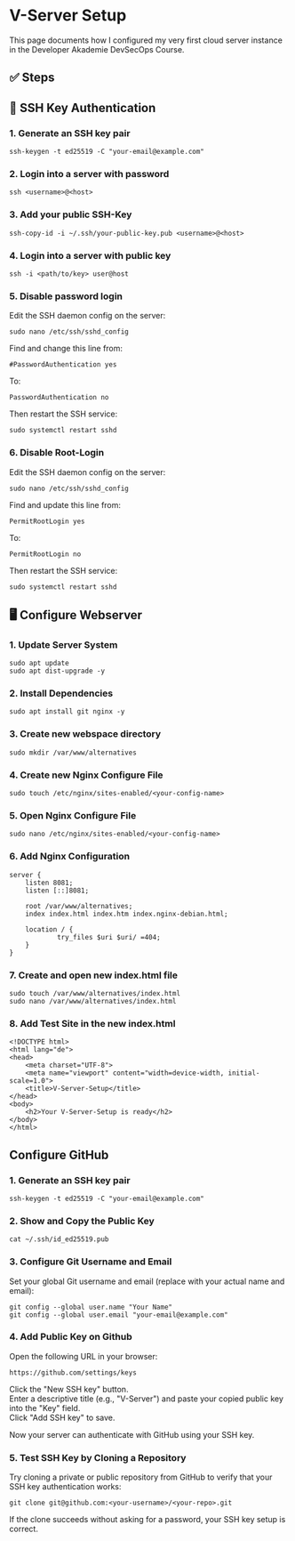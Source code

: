 # V-Server Setup

This page documents how I configured my very first cloud server instance in the Developer Akademie DevSecOps Course.

## ✅ Steps

## 🔐 SSH Key Authentication

### 1. Generate an SSH key pair

```
ssh-keygen -t ed25519 -C "your-email@example.com"
```

### 2. Login into a server with password

```
ssh <username>@<host>
```

### 3. Add your public SSH-Key

``` 
ssh-copy-id -i ~/.ssh/your-public-key.pub <username>@<host>
```

### 4. Login into a server with public key

``` 
ssh -i <path/to/key> user@host
```

### 5. Disable password login

Edit the SSH daemon config on the server:

``` 
sudo nano /etc/ssh/sshd_config
```

Find and change this line from:

``` 
#PasswordAuthentication yes
```

To:

```
PasswordAuthentication no
```

Then restart the SSH service:

``` 
sudo systemctl restart sshd
``` 

### 6. Disable Root-Login

Edit the SSH daemon config on the server:
``` 
sudo nano /etc/ssh/sshd_config
```

Find and update this line from:

``` 
PermitRootLogin yes
```

To:

``` 
PermitRootLogin no
```

Then restart the SSH service:

``` 
sudo systemctl restart sshd
``` 


## 🖥️ Configure Webserver

### 1. Update Server System

```
sudo apt update
sudo apt dist-upgrade -y
```

### 2. Install Dependencies

```
sudo apt install git nginx -y
```

### 3. Create new webspace directory


```
sudo mkdir /var/www/alternatives
```

### 4. Create new Nginx Configure File

```
sudo touch /etc/nginx/sites-enabled/<your-config-name>
```

### 5. Open Nginx Configure File

```
sudo nano /etc/nginx/sites-enabled/<your-config-name>
```

### 6. Add Nginx Configuration

```
server {
    listen 8081;
    listen [::]8081;
    
    root /var/www/alternatives;
    index index.html index.htm index.nginx-debian.html;
    
    location / {
            try_files $uri $uri/ =404;
    }
}
```

### 7. Create and open new index.html file 

```
sudo touch /var/www/alternatives/index.html
sudo nano /var/www/alternatives/index.html
```

### 8. Add Test Site in the new index.html

```
<!DOCTYPE html>
<html lang="de">
<head>
    <meta charset="UTF-8">
    <meta name="viewport" content="width=device-width, initial-scale=1.0">
    <title>V-Server-Setup</title>
</head>
<body>
    <h2>Your V-Server-Setup is ready</h2>
</body>
</html>
```

## Configure GitHub

### 1. Generate an SSH key pair 

```
ssh-keygen -t ed25519 -C "your-email@example.com"
```

### 2. Show and Copy the Public Key 

```
cat ~/.ssh/id_ed25519.pub
```

### 3. Configure Git Username and Email

Set your global Git username and email (replace with your actual name and email):

```
git config --global user.name "Your Name"
git config --global user.email "your-email@example.com"
```

### 4. Add Public Key on Github 

Open the following URL in your browser:

```
https://github.com/settings/keys
```

Click the "New SSH key" button.  
Enter a descriptive title (e.g., "V-Server") and paste your copied public key into the "Key" field.  
Click "Add SSH key" to save.

Now your server can authenticate with GitHub using your SSH key.

### 5. Test SSH Key by Cloning a Repository

Try cloning a private or public repository from GitHub to verify that your SSH key authentication works:

```
git clone git@github.com:<your-username>/<your-repo>.git
```

If the clone succeeds without asking for a password, your SSH key setup is correct.